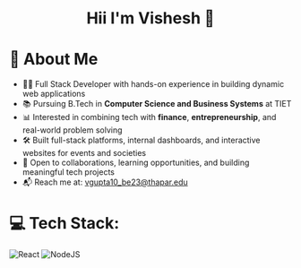 <h1 align="center"> Hii I'm Vishesh 👋</h1>

<!--
**vishesh7124/vishesh7124** is a ✨ _special_ ✨ repository because its `README.md` (this file) appears on your GitHub profile.

Here are some ideas to get you started:

- 🔭 I’m currently working on ...
- 🌱 I’m currently learning ...
- 👯 I’m looking to collaborate on ...
- 🤔 I’m looking for help with ...
- 💬 Ask me about ...
- 📫 How to reach me: ...
- 😄 Pronouns: ...
- ⚡ Fun fact: ...
-->
# 🚀 About Me

-   👨‍💻 Full Stack Developer with hands-on experience in building dynamic web applications
-   📚 Pursuing B.Tech in **Computer Science and Business Systems** at TIET
-   📊 Interested in combining tech with **finance**, **entrepreneurship**, and real-world problem solving
-   🛠️ Built full-stack platforms, internal dashboards, and interactive websites for events and societies
-   🤝 Open to collaborations, learning opportunities, and building meaningful tech projects
-   📬 Reach me at: vgupta10_be23@thapar.edu

# 💻 Tech Stack:
![React](https://img.shields.io/badge/react-%2320232a.svg?style=for-the-badge&logo=react&logoColor=%2361DAFB) ![NodeJS](https://img.shields.io/badge/node.js-6DA55F?style=for-the-badge&logo=node.js&logoColor=white) 
